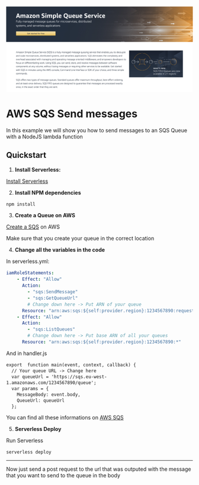 ![AWS SQS Presentation](images/SQS-presentation.png)

# AWS SQS Send messages

In this example we will show you how to send messages to an SQS Queue with a NodeJS lambda function

## Quickstart

1. **Install Serverless:**

[Install Serverless](../../README.md)

2. **Install NPM dependencies**
```Bash
npm install
```
3. **Create a Queue on AWS**

[Create a SQS](https://eu-west-1.console.aws.amazon.com/sqs/home?region=eu-west-1) on AWS

Make sure that you create your queue in the correct location

4. **Change all the variables in the code**

In serverless.yml:

```YAML
iamRoleStatements:
    - Effect: "Allow"
      Action:
        - "sqs:SendMessage"
        - "sqs:GetQueueUrl"
        # Change down here -> Put ARN of your queue
      Resource: "arn:aws:sqs:${self:provider.region}:1234567890:request"
    - Effect: "Allow"
      Action:
        - "sqs:ListQueues"
        # Change down here -> Put base ARN of all your queues
      Resource: "arn:aws:sqs:${self:provider.region}:1234567890:*"
```

And in handler.js
```JS
export  function main(event, context, callback) {
  // Your queue URL -> Change here
  var queueUrl = 'https://sqs.eu-west-1.amazonaws.com/1234567890/queue';
  var params = {
    MessageBody: event.body,
    QueueUrl: queueUrl
  };
```

You can find all these informations on [AWS SQS](https://eu-west-1.console.aws.amazon.com/sqs/home)

5. **Serverless Deploy**

Run Serverless
```Bash
serverless deploy
``` 

---

Now just send a post request to the url that was outputed with the message that you want to send to the queue in the body


